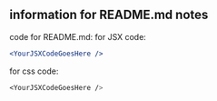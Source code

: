 ## information for README.md notes

code for README.md:
for JSX code:
```jsx
<YourJSXCodeGoesHere />
```

for css code:
```css
<YourJSXCodeGoesHere />
```
